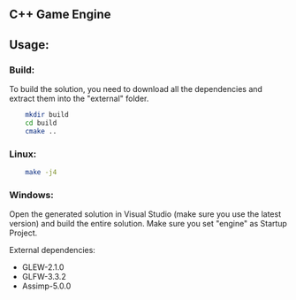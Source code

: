 ## C++ Game Engine

## Usage:
### Build:

To build the solution, you need to download all the dependencies and extract them into the "external" folder.

```sh
    mkdir build
    cd build
    cmake ..
```

### Linux:

```sh
    make -j4
```

### Windows:

Open the generated solution in Visual Studio (make sure you use the latest version) and build the entire solution. Make sure you set "engine" as Startup Project.

External dependencies:
* GLEW-2.1.0
* GLFW-3.3.2
* Assimp-5.0.0